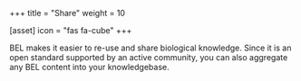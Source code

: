 +++
title = "Share"
weight = 10

[asset]
  icon = "fas fa-cube"
+++

BEL makes it easier to re-use and share biological knowledge. Since it is an open standard supported by an active community, you can also aggregate any BEL content into your knowledgebase.
